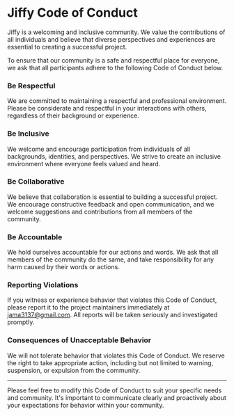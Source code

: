 # Jiffy Code of Conduct

Jiffy is a welcoming and inclusive community. We value the contributions of all individuals and believe that diverse perspectives and experiences are essential to creating a successful project.

To ensure that our community is a safe and respectful place for everyone, we ask that all participants adhere to the following Code of Conduct below.

### Be Respectful
We are committed to maintaining a respectful and professional environment. Please be considerate and respectful in your interactions with others, regardless of their background or experience.

### Be Inclusive
We welcome and encourage participation from individuals of all backgrounds, identities, and perspectives. We strive to create an inclusive environment where everyone feels valued and heard.

### Be Collaborative
We believe that collaboration is essential to building a successful project. We encourage constructive feedback and open communication, and we welcome suggestions and contributions from all members of the community.

### Be Accountable
We hold ourselves accountable for our actions and words. We ask that all members of the community do the same, and take responsibility for any harm caused by their words or actions.

### Reporting Violations
If you witness or experience behavior that violates this Code of Conduct, please report it to the project maintainers immediately at [jama3137@gmail.com](mailto:jama3137@gmail.com). All reports will be taken seriously and investigated promptly.

### Consequences of Unacceptable Behavior
We will not tolerate behavior that violates this Code of Conduct. We reserve the right to take appropriate action, including but not limited to warning, suspension, or expulsion from the community.

---

Please feel free to modify this Code of Conduct to suit your specific needs and community. It's important to communicate clearly and proactively about your expectations for behavior within your community.